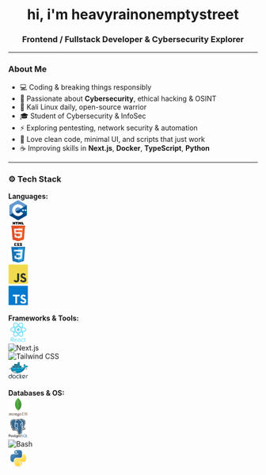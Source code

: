<h1 align="center"> hi, i'm <strong>heavyrainonemptystreet</strong></h1>
<h3 align="center"> Frontend / Fullstack Developer & Cybersecurity Explorer</h3>

---

### About Me
- 💻 Coding & breaking things responsibly  
- 🧠 Passionate about **Cybersecurity**, ethical hacking & OSINT  
- 🐧 Kali Linux daily, open-source warrior  
- 🎓 Student of Cybersecurity & InfoSec  
- ⚡ Exploring pentesting, network security & automation  
- 🧬 Love clean code, minimal UI, and scripts that just work  
- ☕ Improving skills in **Next.js**, **Docker**, **TypeScript**, **Python**  

---

### ⚙️ Tech Stack

**Languages:**  
<img src="https://raw.githubusercontent.com/devicons/devicon/master/icons/cplusplus/cplusplus-original.svg" width="40" title="C++"/>  
<img src="https://raw.githubusercontent.com/devicons/devicon/master/icons/html5/html5-original-wordmark.svg" width="40" title="HTML5"/>  
<img src="https://raw.githubusercontent.com/devicons/devicon/master/icons/css3/css3-original-wordmark.svg" width="40" title="CSS3"/>  
<img src="https://raw.githubusercontent.com/devicons/devicon/master/icons/javascript/javascript-original.svg" width="40" title="JS"/>  
<img src="https://raw.githubusercontent.com/devicons/devicon/master/icons/typescript/typescript-original.svg" width="40" title="TS"/>  

**Frameworks & Tools:**  
<img src="https://raw.githubusercontent.com/devicons/devicon/master/icons/react/react-original-wordmark.svg" width="40" title="React"/>  
<img src="https://cdn.worldvectorlogo.com/logos/nextjs-2.svg" width="40" title="Next.js"/>  
<img src="https://www.vectorlogo.zone/logos/tailwindcss/tailwindcss-icon.svg" width="40" title="Tailwind CSS"/>  
<img src="https://raw.githubusercontent.com/devicons/devicon/master/icons/docker/docker-original-wordmark.svg" width="40" title="Docker"/>  

**Databases & OS:**  
<img src="https://raw.githubusercontent.com/devicons/devicon/master/icons/mongodb/mongodb-original-wordmark.svg" width="40" title="MongoDB"/>  
<img src="https://raw.githubusercontent.com/devicons/devicon/master/icons/postgresql/postgresql-original-wordmark.svg" width="40" title="PostgreSQL"/>  
<img src="https://www.vectorlogo.zone/logos/gnu_bash/gnu_bash-icon.svg" width="40" title="Bash"/>  
<img src="https://raw.githubusercontent.com/devicons/devicon/master/icons/python/python-original.svg" width="40" title="Python"/> 
